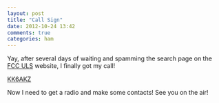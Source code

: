 ```yaml
---
layout: post
title: "Call Sign"
date: 2012-10-24 13:42
comments: true
categories: ham
---
```


Yay, after several days of waiting and spamming the search page on the [FCC ULS][fcc-uls] website, I finally got my call!

 [KK6AKZ][qrz-KK6AKZ]

Now I need to get a radio and make some contacts! See you on the air!




[fcc-uls]: http://wireless.fcc.gov/uls/index.htm?job=home "FCC Universal Licensing System"
[qrz-KK6AKZ]: http://qrz.com/db/KK6AKZ

